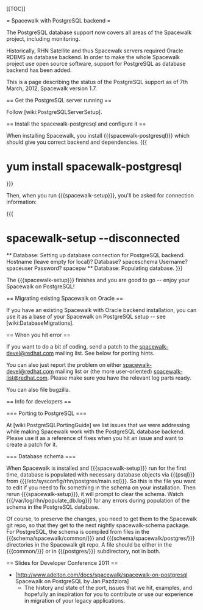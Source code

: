 [[TOC]]

= Spacewalk with PostgreSQL backend =

The PostgreSQL database support now covers all areas of the Spacewalk project, including monitoring.

Historically, RHN Satellite and thus Spacewalk servers required Oracle RDBMS as database backend. In order to make the whole Spacewalk project use open source software, support for PostgreSQL as database backend has been added.

This is a page describing the status of the PostgreSQL support as of 7th March, 2012, Spacewalk version 1.7.

== Get the PostgreSQL server running ==

Follow [wiki:PostgreSQLServerSetup].

== Install the spacewalk-postgresql and configure it ==

When installing Spacewalk, you install {{{spacewalk-postgresql}}} which should give you correct backend and dependencies.
{{{
# yum install spacewalk-postgresql
}}}

Then, when you run {{{spacewalk-setup}}}, you'll be asked for connection information:

{{{
# spacewalk-setup --disconnected
** Database: Setting up database connection for PostgreSQL backend.
Hostname (leave empty for local)? 
Database? spaceschema
Username? spaceuser
Password? spacepw
** Database: Populating database.
}}}

The {{{spacewalk-setup}}} finishes and you are good to go -- enjoy your Spacewalk on PostgreSQL!

== Migrating existing Spacewalk on Oracle ==

If you have an existing Spacewalk with Oracle backend installation, you can use it as a base of your Spacewalk on PostgreSQL setup -- see [wiki:DatabaseMigrations].

== When you hit error ==

If you want to do a bit of coding, send a patch to the spacewalk-devel@redhat.com mailing list. See below for porting hints.

You can also just report the problem on either spacewalk-devel@redhat.com mailing list or (the more user-oriented) spacewalk-list@redhat.com. Please make sure you have the relevant log parts ready.

You can also file bugzilla. 

== Info for developers ==

=== Porting to PostgreSQL ===

At [wiki:PostgreSQLPortingGuide] we list issues that we were addressing while making Spacewalk work with the PostgreSQL database backend. Please use it as a reference of fixes when you hit an issue and want to create a patch for it.

=== Database schema ===

When Spacewalk is installed and {{{spacewalk-setup}}} run for the first time, database is populated with necessary database objects via {{{psql}}} from {{{/etc/sysconfig/rhn/postgres/main.sql}}}. So this is the file you want to edit if you need to fix something in the schema on your installation. Then rerun {{{spacewalk-setup}}}, it will prompt to clear the schema. Watch {{{/var/log/rhn/populate_db.log}}} for any errors during population of the schema in the PostgreSQL database.

Of course, to preserve the changes, you need to get them to the Spacewalk git repo, so that they get to the next nightly spacewalk-schema package. For PostgreSQL, the schema is compiled from files in the {{{schema/spacewalk/common/}}} and {{{schema/spacewalk/postgres/}}} directories in the Spacewalk git repo. A file should be either in the {{{common/}}} or in {{{postgres/}}} subdirectory, not in both.

== Slides for Developer Conference 2011 ==

 * [http://www.adelton.com/docs/spacewalk/spacewalk-on-postgresql Spacewalk on PostgreSQL by Jan Pazdziora]
   * The history and state of the port, issues that we hit, examples, and hopefully an inspiration for you to contribute or use our experience in migration of your legacy applications.
